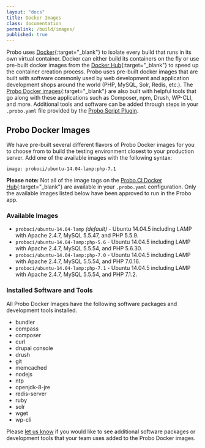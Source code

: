 ```yaml
---
layout: "docs"
title: Docker Images
class: documentation
permalink: /build/images/
published: true
---
```


Probo uses [Docker](https://www.docker.com/){:target="\_blank"} to isolate every build that runs in its own virtual container. Docker can either build its containers on the fly or use pre-built docker images from the [Docker Hub](https://hub.docker.com/){:target="\_blank"} to speed up the container creation process. Probo uses pre-built docker images that are built with software commonly used by web development and application development shops around the world (PHP, MySQL, Solr, Redis, etc.). The [Probo Docker images](https://hub.docker.com/u/proboci/){:target="\_blank"} are also built with helpful tools that go along with these applications such as Composer, npm, Drush, WP-CLI, and more. Additional tools and software can be added through steps in your `.probo.yaml` file provided by the [Probo Script Plugin](https://docs.probo.ci/plugins/script-plugin/).

## Probo Docker Images

We have pre-built several different flavors of Probo Docker images for you to choose from to build the testing environment closest to your production server. Add one of the available images with the following syntax:

    image: proboci/ubuntu-14.04-lamp:php-7.1


**Please note:** Not all of the image tags on the [Probo.CI Docker Hub](https://hub.docker.com/u/proboci/){:target="\_blank"} are available in your `.probo.yaml` configuration. Only the available images listed below have been approved to run in the Probo app.

### Available Images

- `proboci/ubuntu-14.04-lamp` _(default)_ - Ubuntu 14.04.5 including LAMP with Apache 2.4.7, MySQL 5.5.47, and PHP 5.5.9.
- `proboci/ubuntu-14.04-lamp:php-5.6` - Ubuntu 14.04.5 including LAMP with Apache 2.4.7, MySQL 5.5.54, and PHP 5.6.30.
- `proboci/ubuntu-14.04-lamp:php-7.0` - Ubuntu 14.04.5 including LAMP with Apache 2.4.7, MySQL 5.5.54, and PHP 7.0.16.
- `proboci/ubuntu-14.04-lamp:php-7.1` - Ubuntu 14.04.5 including LAMP with Apache 2.4.7, MySQL 5.5.54, and PHP 7.1.2.

### Installed Software and Tools

All Probo Docker Images have the following software packages and development tools installed.

- bundler
- compass
- composer
- curl
- drupal console
- drush
- git
- memcached
- nodejs
- ntp
- openjdk-8-jre
- redis-server
- ruby
- solr
- wget
- wp-cli

Please [let us know](https://probo.ci/contact/) if you would like to see additional software packages or development tools that your team uses added to the Probo Docker images.
